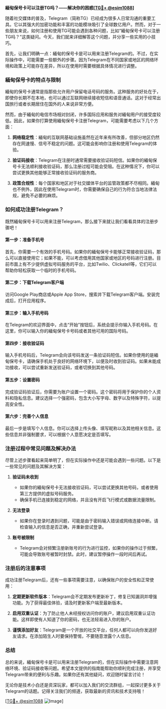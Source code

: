 **緬甸保号卡可以注册TG吗？——解决你的困惑[[TG💪+ @esim1088](https://t.me/s/esim1088)]**

随着社交媒体的普及，Telegram（简称TG）已经成为很多人日常沟通的重要工具。它以其强大的加密功能和丰富的功能模块吸引了全球数亿用户。然而，对于一些朋友来说，如何注册和使用TG可能会遇到各种问题，比如“緬甸保号卡可以注册TG吗？”这类疑问。今天，我们就来详细解答这个问题，并分享一些实用的小技巧。

首先，让我们明确一点：緬甸的保号卡是可以用来注册Telegram的。不过，在实际操作中，可能需要一些额外的步骤。因为Telegram在不同国家或地区的网络环境和政策上可能存在差异，所以在使用时需要根据具体情况进行调整。

### **緬甸保号卡的特点与限制**

緬甸的保号卡通常是指那些允许用户保留电话号码的服务。这种服务的好处在于，即使你长期不在本地，也可以通过互联网继续接收短信和语音通话。这对于经常出国旅行或者长期居住在国外的人来说非常方便。

然而，由于緬甸的电信市场相对封闭，许多国际应用和服务对緬甸用户的接受度较低。因此，如果你打算使用緬甸保号卡注册Telegram，可能需要考虑以下几个方面：

1. **网络稳定性**：緬甸的互联网基础设施虽然在近年来有所改善，但部分地区仍然存在网速慢、信号不稳定的问题。这可能会影响你注册和使用Telegram的体验。
   
2. **验证码接收**：Telegram在注册时通常需要接收验证码短信。如果你的緬甸保号卡无法顺利接收验证码，那么注册过程可能会受阻。在这种情况下，你可以尝试更换其他能够正常接收验证码的服务商。

3. **政策合规性**：每个国家和地区对于社交媒体平台的监管政策都不尽相同。緬甸也不例外，因此在使用Telegram时，你需要确保自己的行为符合当地法律法规，避免不必要的麻烦。

### **如何成功注册Telegram？**

既然緬甸保号卡可以用来注册Telegram，那么接下来就让我们看看具体的注册步骤吧！

#### **第一步：准备手机号**
首先，你需要一个有效的手机号码。如果你的緬甸保号卡能够正常接收验证码，那么可以直接使用它；如果不能，可以考虑借用其他国家或地区的号码进行注册。目前市面上有不少提供虚拟号码服务的平台，比如Twilio、Clickatell等，它们可以帮助你轻松获取一个临时的手机号码。

#### **第二步：下载Telegram客户端**
访问Google Play商店或Apple App Store，搜索并下载Telegram客户端。安装完成后，打开应用程序。

#### **第三步：输入手机号码**
在Telegram的欢迎界面中，点击“开始”按钮后，系统会提示你输入手机号码。在这里，你可以输入你的緬甸保号卡号码或者其他可用的国际号码。

#### **第四步：接收验证码**
输入手机号码后，Telegram会向该号码发送一条验证码短信。如果你使用的是緬甸保号卡，请确保手机处于良好的网络环境下，以便及时收到验证码。如果未能成功接收，可以尝试重新发送验证码，或者切换到其他号码。

#### **第五步：设置密码**
完成验证码验证后，你需要为账户设置一个密码。这个密码将用于保护你的个人资料和隐私信息。建议选择一个强密码，包含大小写字母、数字以及特殊字符，以提高安全性。

#### **第六步：完善个人信息**
最后一步是填写个人信息。你可以选择上传头像、填写昵称以及其他相关信息。这些信息并非强制要求，可以根据个人意愿决定是否填写。

### **注册过程中常见问题及解决办法**

尽管上述步骤看起来简单明了，但在实际操作中还是可能会遇到一些问题。以下是一些常见的问题及其解决方案：

1. **验证码未收到**
   - 如果你的緬甸保号卡无法接收验证码，可以尝试更换其他号码，或者使用第三方提供的虚拟号码服务。
   - 确保手机已连接到稳定的网络，并且没有开启飞行模式或数据流量限制。

2. **无法登录**
   - 如果你在登录时遇到问题，可能是由于密码输入错误或网络连接中断。请检查输入的信息是否正确，并重新尝试登录。

3. **账号被限制**
   - Telegram会对频繁注册新账号的行为进行监控，如果你的操作过于频繁，可能会导致账号被暂时封禁。此时，建议暂停操作一段时间后再试。

### **注册后的注意事项**

成功注册Telegram后，还有一些事项需要注意，以确保账户的安全性和正常使用：

1. **定期更新软件版本**：Telegram会不定期发布更新补丁，修复已知漏洞并增强功能。为了获得最佳体验，请及时更新客户端至最新版本。

2. **启用双重认证**：为了防止他人未经授权访问你的账户，建议启用双重认证功能。这样即使有人知道了你的密码，也无法轻易进入你的账户。

3. **谨慎添加好友**：Telegram是一个开放的社交平台，任何人都可以向你发送好友请求。在添加陌生人时要保持警惕，不要随意泄露个人信息。

### **总结**

总的来说，緬甸保号卡是可以用来注册Telegram的，但在实际操作中需要注意网络环境、验证码接收等问题。希望本文提供的指南能帮助你顺利完成注册，并享受Telegram带来的便利与乐趣。如果你还有其他疑问，欢迎随时留言讨论！

无论你是技术小白还是资深玩家，都可以加入我们的交流群组，一起探讨更多关于Telegram的话题。记得关注我们的频道，获取最新的资讯和技术支持哦！

[[TG💪+ @esim1088](https://t.me/s/esim1088) ![Image](https://i.postimg.cc/4NQfJmqS/Snipaste-2025-05-13-00-14-12.png)]